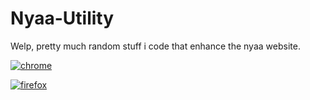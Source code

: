 # Nyaa-Utility
Welp, pretty much random stuff i code that enhance the nyaa website.

[![chrome](https://user-images.githubusercontent.com/53124886/111952712-34f12300-8aee-11eb-9fdd-ad579a1eb235.png)](https://chrome.google.com/webstore/detail/nyaa-utility/ebkeahhgiefhkcehhmdnlgaaakdbmlad) 


[![firefox](https://user-images.githubusercontent.com/53124886/126341427-4a4e57aa-767a-467e-83d2-b31fa3564441.png)](https://addons.mozilla.org/en-US/firefox/addon/nyaa-utility/)
